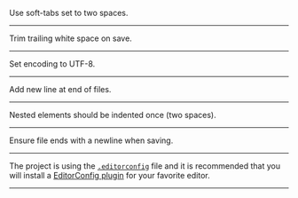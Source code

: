 
Use soft-tabs set to two spaces.

-------------------------------------------------------------------------------

Trim trailing white space on save.

-------------------------------------------------------------------------------

Set encoding to UTF-8.

-------------------------------------------------------------------------------

Add new line at end of files.

-------------------------------------------------------------------------------

Nested elements should be indented once (two spaces).

-------------------------------------------------------------------------------

Ensure file ends with a newline when saving.

-------------------------------------------------------------------------------

The project is using the
[`.editorconfig`](https://github.com/gae-init/gae-init/blob/master/.editorconfig)
file and it is recommended that you will install a
[EditorConfig plugin](http://editorconfig.org/) for your favorite editor.

------------------------------------------------------------------------------
